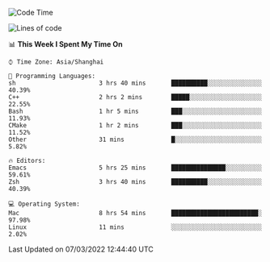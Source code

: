 <!--START_SECTION:waka-->
![Code Time](http://img.shields.io/badge/Code%20Time-639%20hrs%2035%20mins-blue)

![Lines of code](https://img.shields.io/badge/From%20Hello%20World%20I%27ve%20Written-22%20Thousand%20lines%20of%20code-blue)

📊 **This Week I Spent My Time On** 

```text
⌚︎ Time Zone: Asia/Shanghai

💬 Programming Languages: 
sh                       3 hrs 40 mins       ██████████░░░░░░░░░░░░░░░   40.39% 
C++                      2 hrs 2 mins        █████░░░░░░░░░░░░░░░░░░░░   22.55% 
Bash                     1 hr 5 mins         ███░░░░░░░░░░░░░░░░░░░░░░   11.93% 
CMake                    1 hr 2 mins         ███░░░░░░░░░░░░░░░░░░░░░░   11.52% 
Other                    31 mins             █░░░░░░░░░░░░░░░░░░░░░░░░   5.82%

🔥 Editors: 
Emacs                    5 hrs 25 mins       ███████████████░░░░░░░░░░   59.61% 
Zsh                      3 hrs 40 mins       ██████████░░░░░░░░░░░░░░░   40.39%

💻 Operating System: 
Mac                      8 hrs 54 mins       ████████████████████████░   97.98% 
Linux                    11 mins             ░░░░░░░░░░░░░░░░░░░░░░░░░   2.02%

```


 Last Updated on 07/03/2022 12:44:40 UTC
<!--END_SECTION:waka-->
